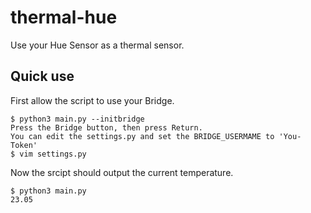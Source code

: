 # thermal-hue

Use your Hue Sensor as a thermal sensor.

## Quick use

First allow the script to use your Bridge.
```
$ python3 main.py --initbridge
Press the Bridge button, then press Return.
You can edit the settings.py and set the BRIDGE_USERMAME to 'You-Token'
$ vim settings.py
```

Now the srcipt should output the current temperature.
```
$ python3 main.py
23.05
```
